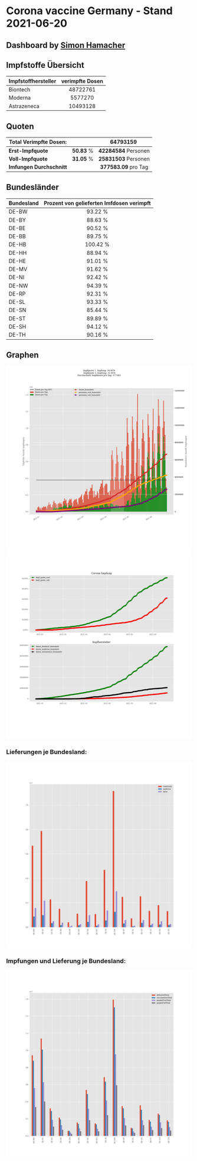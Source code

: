 # Corona vaccine Germany - Stand 2021-06-20
## Dashboard by [Simon Hamacher](https://www.shamacher.eu)
## Impfstoffe Übersicht
**Impfstoffhersteller** | **verimpfte Dosen**
-------- | :--------:
Biontech | 48722761
Moderna | 5577270
Astrazeneca | 10493128


## Quoten
**Total Verimpfte Dosen:** | |64793159&nbsp;
-------- | :--------:| :--------:
**Erst-Impfquote** | **50.83** %| **42284584** Personen
**Voll-Impfquote** | **31.05** %| **25831503** Personen
**Imfungen Durchschnitt** | |**377583.09** pro Tag 
## Bundesländer
**Bundesland** | **Prozent von gelieferten Imfdosen verimpft**
-------- | :--------:
DE-BW | 93.22 %
DE-BY | 88.63 %
DE-BE | 90.52 %
DE-BB | 89.75 %
DE-HB | 100.42 %
DE-HH | 88.94 %
DE-HE | 91.01 %
DE-MV | 91.62 %
DE-NI | 92.42 %
DE-NW | 94.39 %
DE-RP | 92.31 %
DE-SL | 93.33 %
DE-SN | 85.44 %
DE-ST | 89.89 %
DE-SH | 94.12 %
DE-TH | 90.16 %
## Graphen
<img src="Impfungen-Corona-01.jpg" alt="Impf Übersicht" title="Impf Übersicht" />
<img src="Impfungen-Corona-02.jpg" alt="Impfquote" title="Impf Übersicht" />

### Lieferungen je Bundesland:
<img src="Impfungen-Corona-04.jpg" alt="Impfungen in den Bundesländern" title="Impfungen in den Bundesländern" />

### Impfungen und Lieferung je Bundesland:
<img src="Impfungen-Corona-05.jpg" alt="Impfungen in den Bundesländern" title="Impfungen in den Bundesländern" />


